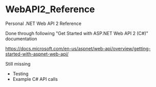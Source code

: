 # WebAPI2_Reference
Personal .NET Web API 2 Reference

Done through following "Get Started with ASP.NET Web API 2 (C#)" documentation

https://docs.microsoft.com/en-us/aspnet/web-api/overview/getting-started-with-aspnet-web-api/

Still missing

  - Testing
  - Example C# API calls
